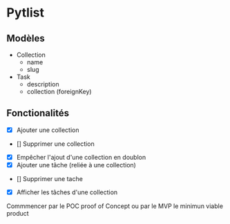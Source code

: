 # Pytlist

## Modèles

- Collection
  - name
  - slug
- Task
  - description
  - collection (foreignKey)

## Fonctionalités

- [x] Ajouter une collection
- [] Supprimer une collection

[//]: # (- [] Renommer une collection)
- [x] Empêcher l'ajout d'une collection en doublon
- [x] Ajouter une tâche (reliée à une collection)
- [] Supprimer une tache
- [x] Afficher les tâches d'une collection

Commmencer par le POC proof of Concept
ou par le MVP le minimun viable product